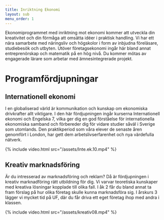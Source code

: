 ```yaml
---
title: Inriktning Ekonomi
layout: sub
menu_order: 1
---
```


Ekonomiprogrammet med inriktning mot ekonomi kommer att utveckla din kreativitet och din förmåga att omsätta idéer i praktisk handling. Vi har ett nära samarbete med näringsliv och högskolor i form av inbjudna föreläsare, studiebesök och utbyten. Utöver företagsekonomi ingår här bland annat entreprenörskap och matematik på en hög nivå. Du kommer mötas av engagerade lärare som arbetar med ämnesintegrerade projekt.

# Programfördjupningar

## Internationell ekonomi

I en globaliserad värld är kommunikation och kunskap om ekonomiska drivkrafter allt viktigare. I den här fördjupningen ingår kurserna Internationell ekonomi och Engelska 7, vilka ger dig en god förståelse för internationella ekonomiska samband och förbereder dig för vidare studier såväl i Sverige som utomlands. Den praktikperiod som våra elever de senaste åren genomfört i London, har gett dem arbetslivserfarenhet och nya värdefulla nätverk.

{% include video.html src="/assets/Inte.ek.10.mp4" %}

## Kreativ marknadsföring

Är du intresserad av marknadsföring och reklam? Då är fördjupningen i kreativ marknadföring rätt utbildning för dig.
Vi varvar teoretiska kunskaper med kreativa lösningar kopplade till olika fall. I åk 2 får du bland annat ta fram förslag på hur olika företag skulle kunna marknadsföra sig. I årskurs 3 lägger vi mycket tid på UF, där du får driva ett eget företag ihop med andra i klassen. 

{% include video.html src="/assets/kreativ08.mp4" %}
